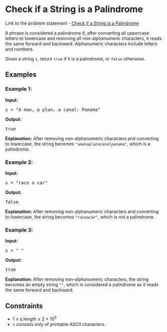 <h1>Check if a String is a Palindrome</h1>

<p> Link to the problem statement - <a href="https://leetcode.com/problems/valid-palindrome/description/">Check if a String is a Palindrome</a></p>

<p>A phrase is considered a palindrome if, after converting all uppercase letters to lowercase and removing all non-alphanumeric characters, it reads the same forward and backward. Alphanumeric characters include letters and numbers.</p>

<p>Given a string <code>s</code>, return <code>true</code> if it is a palindrome, or <code>false</code> otherwise.</p>

<h2>Examples</h2>

<h3>Example 1:</h3>
<p><strong>Input:</strong></p>
<pre>s = "A man, a plan, a canal: Panama"</pre>
<p><strong>Output:</strong></p>
<pre>true</pre>
<p><strong>Explanation:</strong> 
After removing non-alphanumeric characters and converting to lowercase, the string becomes <code>"amanaplanacanalpanama"</code>, which is a palindrome.</p>

<h3>Example 2:</h3>
<p><strong>Input:</strong></p>
<pre>s = "race a car"</pre>
<p><strong>Output:</strong></p>
<pre>false</pre>
<p><strong>Explanation:</strong> 
After removing non-alphanumeric characters and converting to lowercase, the string becomes <code>"raceacar"</code>, which is not a palindrome.</p>

<h3>Example 3:</h3>
<p><strong>Input:</strong></p>
<pre>s = " "</pre>
<p><strong>Output:</strong></p>
<pre>true</pre>
<p><strong>Explanation:</strong> 
After removing non-alphanumeric characters, the string becomes an empty string <code>""</code>, which is considered a palindrome as it reads the same forward and backward.</p>

<h2>Constraints</h2>
<ul>
  <li>1 ≤ s.length ≤ 2 × 10<sup>5</sup></li>
  <li><code>s</code> consists only of printable ASCII characters.</li>
</ul>
